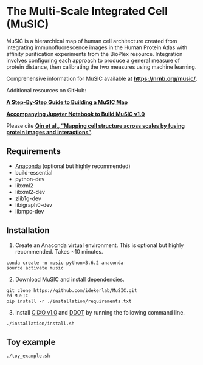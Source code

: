 # The Multi-Scale Integrated Cell (MuSIC)

MuSIC is a hierarchical map of human cell architecture created from integrating immunofluorescence images in the Human Protein Atlas with affinity purification experiments from the BioPlex resource. Integration involves configuring each approach to produce a general measure of protein distance, then calibrating the two measures using machine learning.

Comprehensive information for MuSIC available at **https://nrnb.org/music/**.

Additional resources on GitHub:

**[A Step-By-Step Guide to Building a MuSIC Map](https://github.com/idekerlab/MuSIC/wiki/A-Step-By-Step-Guide-to-Building-a-MuSIC-Map)**

**[Accompanying Jupyter Notebook to Build MuSIC v1.0](https://github.com/idekerlab/MuSIC/blob/master/Step-by-step%20guide%20to%20build%20MuSIC%20v1.ipynb?)**

Please cite **[Qin et al., “Mapping cell structure across scales by fusing protein images and interactions”](https://www.biorxiv.org/cgi/content/short/2020.06.21.163709v1)**.

## Requirements
- [Anaconda](https://www.anaconda.com/products/individual#Downloads) (optional but highly recommended)
- build-essential 
- python-dev 
- libxml2 
- libxml2-dev 
- zlib1g-dev 
- libigraph0-dev 
- libmpc-dev

## Installation
1. Create an Anaconda virtual environment. This is optional but highly recommended. Takes ~10 minutes.
```
conda create -n music python=3.6.2 anaconda
source activate music
```

2. Download MuSIC and install dependencies.

```
git clone https://github.com/idekerlab/MuSIC.git
cd MuSIC
pip install -r ./installation/requirements.txt
```

3. Install [CliXO v1.0](https://github.com/fanzheng10/CliXO-1.0) and [DDOT](https://github.com/michaelkyu/ddot) by running the following command line.

```
./installation/install.sh
```

## Toy example
```
./toy_example.sh
```
